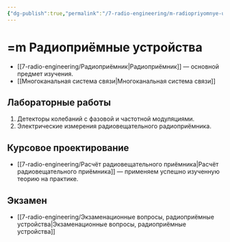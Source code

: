 ```yaml
---
{"dg-publish":true,"permalink":"/7-radio-engineering/m-radiopriyomnye-ustrojstva/","title":"=m Радиоприёмные устройства","tags":["moc","рпру"]}
---
```



# =m Радиоприёмные устройства

- [[7-radio-engineering/Радиоприёмник\|Радиоприёмник]] — основной предмет изучения.
- [[Многоканальная система связи\|Многоканальная система связи]]

## Лабораторные работы

1. Детекторы колебаний с фазовой и частотной модуляциями.
2. Электрические измерения радиовещательного радиоприёмника.

## Курсовое проектирование

- [[7-radio-engineering/Расчёт радиовещательного приёмника\|Расчёт радиовещательного приёмника]] — применяем успешно изученную теорию на практике.

## Экзамен

- [[7-radio-engineering/Экзаменационные вопросы, радиоприёмные устройства\|Экзаменационные вопросы, радиоприёмные устройства]]
